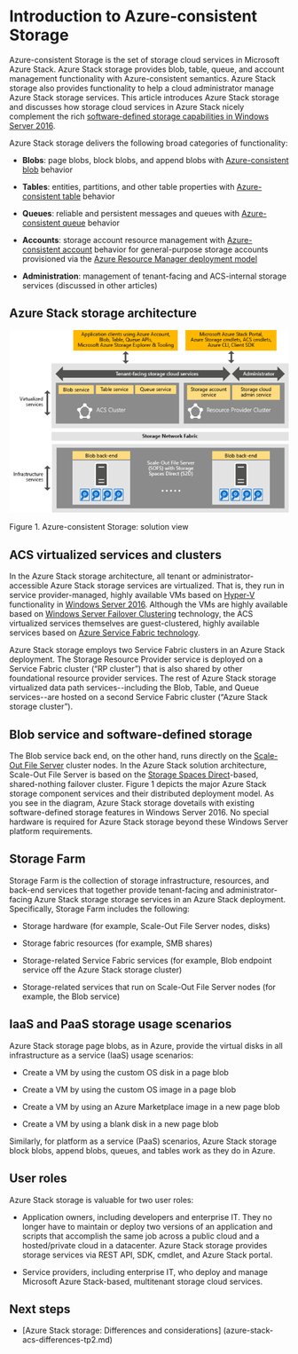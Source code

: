 <properties
	pageTitle="Introduction to Azure-consistent Storage  | Microsoft Azure"
	description="Learn about Azure-consistent Storage"
	services="azure-stack"
	documentationCenter=""
	authors="AniAnirudh"
	manager="darmour"
	editor=""/>

<tags
	ms.service="azure-stack"
	ms.workload="na"
	ms.tgt_pltfrm="na"
	ms.devlang="na"
	ms.topic="get-started-article"
	ms.date="09/26/2016"
	ms.author="anirudha"/>

# Introduction to Azure-consistent Storage
Azure-consistent Storage is the set of storage cloud services in
Microsoft Azure Stack. Azure Stack storage provides blob, table, queue, and account
management functionality with Azure-consistent semantics. Azure Stack storage also provides functionality to
help a cloud administrator manage Azure Stack storage services. This article introduces
Azure Stack storage and discusses how storage cloud services in Azure
Stack nicely complement the rich [software-defined storage
capabilities in Windows Server
2016](https://blogs.technet.microsoft.com/windowsserver/2016/04/14/ten-reasons-youll-love-windows-server-2016-5-software-defined-storage/).

Azure Stack storage delivers the following broad categories of functionality:

- **Blobs**: page blobs, block blobs, and append blobs with
    [Azure-consistent
    blob](https://msdn.microsoft.com/library/azure/dd179355.aspx#Anchor_1)
    behavior

- **Tables**: entities, partitions, and other table properties with
    [Azure-consistent
    table](https://msdn.microsoft.com/library/azure/dd179355.aspx#Anchor_3)
    behavior

- **Queues**: reliable and persistent messages and queues with
    [Azure-consistent
    queue](https://msdn.microsoft.com/library/azure/dd179355.aspx#Anchor_2)
    behavior

- **Accounts**: storage account resource management with
    [Azure-consistent
    account](https://azure.microsoft.com/documentation/articles/storage-create-storage-account/)
    behavior for general-purpose storage accounts provisioned via the [Azure
    Resource Manager deployment
    model](https://azure.microsoft.com/documentation/articles/resource-manager-deployment-model/)

- **Administration**: management of tenant-facing and ACS-internal
    storage services (discussed in other articles)

<span id="_Toc386544160" class="anchor"><span id="_Toc389466733" class="anchor"><span id="_Toc433223833" class="anchor"></span></span></span>
## Azure Stack storage architecture

![Azure Stack storage: solution view](./media/azure-stack-storage-overview/acs-solution-view.png)

<span id="_Ref428549771" class="anchor"></span>Figure 1. Azure-consistent
Storage: solution view

## ACS virtualized services and clusters

In the Azure Stack storage architecture, all tenant or administrator-accessible Azure Stack storage
services are virtualized. That is, they run in service provider-managed,
highly available VMs based on
[Hyper-V](https://technet.microsoft.com/library/dn765471.aspx)
functionality in [Windows Server
2016](http://www.microsoft.com/server-cloud/products/windows-server-2016/).
Although the VMs are highly available based on [Windows Server Failover
Clustering](https://technet.microsoft.com/library/dn765474.aspx)
technology, the ACS virtualized services themselves are guest-clustered,
highly available services based on [Azure Service Fabric
technology](http://azure.microsoft.com/campaigns/service-fabric/).

Azure Stack storage employs two Service Fabric clusters in an Azure Stack deployment.
The Storage Resource Provider service is deployed on a Service Fabric
cluster (“RP cluster”) that is also shared by other foundational
resource provider services. The rest of Azure Stack storage virtualized data path
services--including the Blob, Table, and Queue services--are hosted on
a second Service Fabric cluster (“Azure Stack storage cluster”).

## Blob service and software-defined storage

The Blob service back end, on the other hand, runs directly on the
[Scale-Out File Server](https://technet.microsoft.com/library/hh831349.aspx)
cluster nodes. In the Azure Stack solution architecture, Scale-Out File Server is
based on the [Storage Spaces Direct](https://technet.microsoft.com/library/mt126109.aspx)-based,
shared-nothing failover cluster. Figure 1 depicts the major Azure Stack storage
component services and their distributed deployment model. As you see in
the diagram, Azure Stack storage dovetails with existing software-defined storage features in Windows Server 2016. No special
hardware is required for Azure Stack storage beyond these Windows Server platform
requirements.

## Storage Farm

Storage Farm is the collection of storage infrastructure, resources, and
back-end services that together provide tenant-facing and administrator-facing
Azure Stack storage storage services in an Azure Stack deployment. Specifically, Storage Farm includes the following:

- Storage hardware (for example, Scale-Out File Server nodes, disks)

- Storage fabric resources (for example, SMB shares)

- Storage-related Service Fabric services (for example, Blob endpoint service
    off the Azure Stack storage cluster)

- Storage-related services that run on Scale-Out File Server nodes (for example, the Blob service)

## IaaS and PaaS storage usage scenarios

Azure Stack storage page blobs, as in Azure, provide the virtual disks in all
infrastructure as a service (IaaS) usage scenarios:

- Create a VM by using the custom OS disk in a page blob

- Create a VM by using the custom OS image in a page blob

- Create a VM by using an Azure Marketplace image in a new page blob

- Create a VM by using a blank disk in a new page blob

Similarly, for platform as a service (PaaS) scenarios, Azure Stack storage block blobs,
append blobs, queues, and tables work as they do in Azure.

## User roles


Azure Stack storage is valuable for two user roles:

- Application owners, including developers and enterprise IT. They no
    longer have to maintain or deploy two versions of an application
    and scripts that accomplish the same job across a public cloud and
    a hosted/private cloud in a datacenter. Azure Stack storage provides storage services via REST API, SDK, cmdlet, and Azure Stack portal.

- Service providers, including enterprise IT, who deploy and manage
    Microsoft Azure Stack-based, multitenant storage cloud
    services.

## Next steps


- <span id="Concepts" class="anchor"></span> [Azure Stack storage:
    Differences and considerations] (azure-stack-acs-differences-tp2.md)
